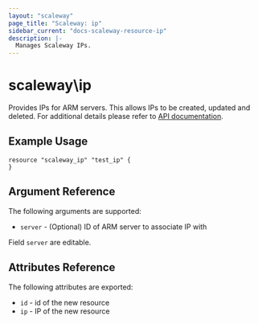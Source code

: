 ```yaml
---
layout: "scaleway"
page_title: "Scaleway: ip"
sidebar_current: "docs-scaleway-resource-ip"
description: |-
  Manages Scaleway IPs.
---
```


# scaleway\ip

Provides IPs for ARM servers. This allows IPs to be created, updated and deleted.
For additional details please refer to [API documentation](https://developer.scaleway.com/#ips).

## Example Usage

```
resource "scaleway_ip" "test_ip" {
}
```

## Argument Reference

The following arguments are supported:

* `server` - (Optional) ID of ARM server to associate IP with

Field `server` are editable.

## Attributes Reference

The following attributes are exported:

* `id` - id of the new resource
* `ip` - IP of the new resource
